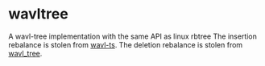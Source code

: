 # wavltree
A wavl-tree implementation with the same API as linux rbtree
The insertion rebalance is stolen from [wavl-ts](https://github.com/publictheta/wavl-ts).
The deletion rebalance is stolen from [wavl_tree](https://github.com/pvachon/wavl_tree).
